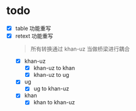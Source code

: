 # todo

- [x] table 功能重写
- [x] retext 功能重写
  > 所有转换通过 khan-uz 当做桥梁进行耦合
  - [x] khan-uz
    - [x] khan-uz to khan
    - [x] khan-uz to ug
  - [x] ug
    - [x] ug to khan-uz
  - [x] khan
    - [x] khan to khan-uz
